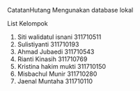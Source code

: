 CatatanHutang
Mengunakan database lokal

List Kelompok

1. Siti walidatul isnani 311710511
2. Sulistiyanti 311710193
3. Ahmad Jubaedi 311710543
4. Rianti Kinasih 311710769
5. Kristina hakim mukti  311710150
6. Misbachul Munir 311710280
6. Jaenal Muntaha 311710110